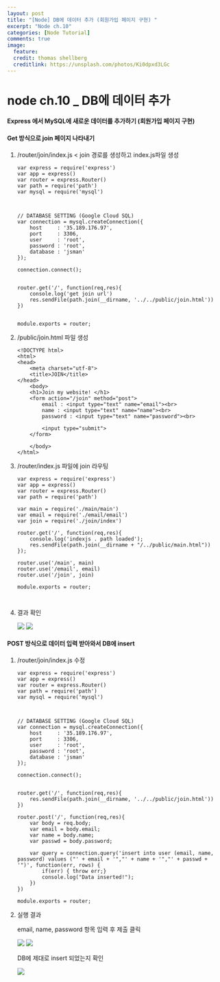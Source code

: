 ```yaml
---
layout: post
title: "[Node] DB에 데이터 추가 (회원가입 페이지 구현) "
excerpt: "Node ch.10"
categories: [Node Tutorial]
comments: true
image:
  feature:
  credit: thomas shellberg
  creditlink: https://unsplash.com/photos/Ki0dpxd3LGc
---
```


# node ch.10 _ DB에 데이터 추가

#### Express 에서 MySQL에 새로운 데이터를 추가하기 (회원가입 페이지 구현)


#### Get 방식으로 join 페이지 나타내기

1. /router/join/index.js  < join 경로를 생성하고 index.js파일 생성

    ```
    var express = require('express')
    var app = express()
    var router = express.Router()
    var path = require('path')
    var mysql = require('mysql')



    // DATABASE SETTING (Google Cloud SQL)
    var connection = mysql.createConnection({
        host     : '35.189.176.97',
        port     : 3306,
        user     : 'root',
        password : 'root',
        database : 'jsman'
    });

    connection.connect();


    router.get('/', function(req,res){
        console.log('get join url')
        res.sendFile(path.join(__dirname, '../../public/join.html'))
    })


    module.exports = router;
    ```


2. /public/join.html 파일 생성

    ```
    <!DOCTYPE html>
    <html>
    <head>
        <meta charset="utf-8">
        <title>JOIN</title>
    </head>
        <body>
        <h1>Join my website! </h1>
        <form action="/join" method="post">
            email : <input type="text" name="email"><br>
            name : <input type="text" name="name"><br>
            password : <input type="text" name="password"><br>

            <input type="submit">
        </form>

        </body>
    </html>

    ```

3. /router/index.js 파일에 join 라우팅

    ```
    var express = require('express')
    var app = express()
    var router = express.Router()
    var path = require('path')

    var main = require('./main/main')
    var email = require('./email/email')
    var join = require('./join/index')

    router.get('/', function(req,res){
        console.log('indexjs . path loaded');
        res.sendFile(path.join(__dirname + "/../public/main.html"))
    });

    router.use('/main', main)
    router.use('/email', email)
    router.use('/join', join)

    module.exports = router;



    ```

3. 결과 확인

    <img src="http://postfiles12.naver.net/MjAxNzA4MjBfNjYg/MDAxNTAzMjIzODgwNTM4.liNv4LKl4QHReIripVC-vqapFbaa981o9c0pc4hyMb8g.qWWmF7s8RyfgoytYVhQKJC22KzstJlgYrc7K3Yw0AW0g.PNG.thddk7979/%EC%8A%A4%ED%81%AC%EB%A6%B0%EC%83%B7_2017-08-20_%EC%98%A4%ED%9B%84_7.09.37.png?type=w3">

    <img src="http://postfiles8.naver.net/MjAxNzA4MjBfMTQz/MDAxNTAzMjIzODgwMzMw.KwB_X1k9lkQKoD36-HRgMnY6EpNWPoa0c7Wydn-WY8gg.cWwasAYUBeuPRX-lQTl4NNFl8eER6F4MnGvX3A9cxHUg.PNG.thddk7979/%EC%8A%A4%ED%81%AC%EB%A6%B0%EC%83%B7_2017-08-20_%EC%98%A4%ED%9B%84_7.09.27.png?type=w3">



#### POST 방식으로 데이터 입력 받아와서 DB에 insert

1. /router/join/index.js  수정

    ```
    var express = require('express')
    var app = express()
    var router = express.Router()
    var path = require('path')
    var mysql = require('mysql')



    // DATABASE SETTING (Google Cloud SQL)
    var connection = mysql.createConnection({
        host     : '35.189.176.97',
        port     : 3306,
        user     : 'root',
        password : 'root',
        database : 'jsman'
    });

    connection.connect();


    router.get('/', function(req,res){
        res.sendFile(path.join(__dirname, '../../public/join.html'))
    })

    router.post('/', function(req,res){
        var body = req.body;
        var email = body.email;
        var name = body.name;
        var passwd = body.password;

        var query = connection.query('insert into user (email, name, password) values ("' + email + '","' + name + '","' + passwd + '")', function(err, rows) {
            if(err) { throw err;}
            console.log("Data inserted!");
        })
    })

    module.exports = router;
    ```

2. 실행 결과

    email, name, password 항목 입력 후 제출 클릭

    <img src="http://postfiles9.naver.net/MjAxNzA4MjBfOTYg/MDAxNTAzMjI1OTA4MDk0.DUxpXUTXCd_XbPpMezOgv4kPHR0Sr0-Pvxu6AnqxPqgg.ishyYzjl9oPj9JR6oJacoMpoMgj3Ip8Hut_IHG7dgFcg.PNG.thddk7979/%EC%8A%A4%ED%81%AC%EB%A6%B0%EC%83%B7_2017-08-20_%EC%98%A4%ED%9B%84_7.36.17.png?type=w3">

    <img src="http://postfiles2.naver.net/MjAxNzA4MjBfMjMw/MDAxNTAzMjI1OTA4MjU2.5gSpr93ZFiUqq6XLkPH91BoC-Zw0nsn5XbK8oDZhC8kg.KWA2ThwyD8Olj98bl0EwKW6X7CTTYkxMKlFUcjDj2SYg.PNG.thddk7979/%EC%8A%A4%ED%81%AC%EB%A6%B0%EC%83%B7_2017-08-20_%EC%98%A4%ED%9B%84_7.36.53.png?type=w3">

    DB에 제대로 insert 되었는지 확인

    <img src="http://postfiles2.naver.net/MjAxNzA4MjBfMjYw/MDAxNTAzMjI1OTA4NDU0.zqFfkimBFJfIh-sMzmsrQhk3Dlp85ogP79zOjbLwfugg.sJVL7rsXD9nk2PB9fcA_a6XyXdos9DHZLMEW3_7fE90g.PNG.thddk7979/%EC%8A%A4%ED%81%AC%EB%A6%B0%EC%83%B7_2017-08-20_%EC%98%A4%ED%9B%84_7.37.37.png?type=w3">
